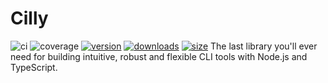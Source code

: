 # Cilly
![ci](https://github.com/cilly-cli/cilly/workflows/ci/badge.svg)
![coverage](https://img.shields.io/endpoint?url=https://gist.githubusercontent.com/Minibrams/1708995a4933a08f4838df0243926653/raw/cilly__main.json)
[![version](http://img.shields.io/npm/v/cilly.svg?style=flat)](https://www.npmjs.org/package/cilly)
[![downloads](https://img.shields.io/npm/dm/cilly.svg?style=flat)](https://npmcharts.com/compare/cilly?minimal=true)
[![size](https://packagephobia.now.sh/badge?p=cilly)](https://packagephobia.now.sh/result?p=cilly)
The last library you'll ever need for building intuitive, robust and flexible CLI tools with Node.js and TypeScript.

